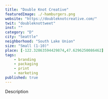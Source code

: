```yaml
---
title: "Double Knot Creative"
featuredImage: ./-hamburgers.png
website: "https://doubleknotcreative.com/"
twit: "doubleknottweet"
inst: ""
category: "D"
city: "Seattle"
neighborhood: "South Lake Union"
size: "Small (1-10)"
place: [-122.32863594429874,47.6296250086462]
tags:
    - branding
    - packaging
    - print
    - marketing
published: true
---
```


Description
